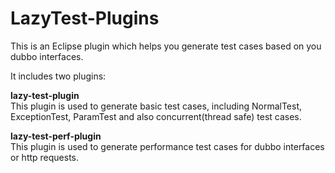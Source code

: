 # LazyTest-Plugins

This is an Eclipse plugin which helps you generate test cases based on you dubbo interfaces.

It includes two plugins:

<b>lazy-test-plugin</b><br>
This plugin is used to generate basic test cases, including NormalTest, ExceptionTest, ParamTest and also concurrent(thread safe) test cases.

<b>lazy-test-perf-plugin</b><br>
This plugin is used to generate performance test cases for dubbo interfaces or http requests.
